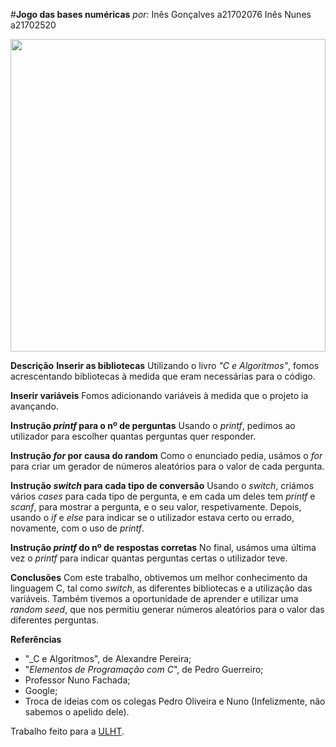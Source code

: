 #**Jogo das bases numéricas**
_por:_
Inês Gonçalves a21702076
Inês Nunes a21702520

<img src="https://cdn.rawgit.com/FiammaV/bc24d24dd51f019cc821c422a1d47e2a/raw/8a5eed03f855b332eac5acc2c64bd1cec923cc77/Fluxograma(1).svg" width="100%" height="500">

**Descrição**
**Inserir as bibliotecas**
Utilizando o livro _"C e Algoritmos"_, fomos acrescentando bibliotecas à medida que eram necessárias para o código.

**Inserir variáveis**
Fomos adicionando variáveis à medida que o projeto ia avançando.

**Instrução _printf_ para o nº de perguntas**
Usando o _printf_, pedimos ao utilizador para escolher quantas perguntas quer responder.

**Instrução _for_ por causa do random**
Como o enunciado pedia, usámos o _for_ para criar um gerador de números aleatórios para o valor de cada pergunta.

**Instrução _switch_ para cada tipo de conversão**
Usando o _switch_, criámos vários _cases_ para cada tipo de pergunta, e em cada um deles tem _printf_ e _scanf_, para mostrar a pergunta, e o seu valor, respetivamente.
Depois, usando o _if_ e _else_ para indicar se o utilizador estava certo ou errado, novamente, com o uso de _printf_.

**Instrução _printf_ do nº de respostas corretas**
No final, usámos uma última vez o _printf_ para indicar quantas perguntas certas o utilizador teve.


**Conclusões**
Com este trabalho, obtivemos um melhor conhecimento da linguagem C, tal como _switch_, as diferentes bibliotecas e a utilização das variáveis.
Também tivemos a oportunidade de aprender e utilizar uma _random seed_, que nos permitiu generar números aleatórios para o valor das diferentes perguntas.


**Referências**
* "_C e Algoritmos", de Alexandre Pereira;
* "_Elementos de Programação com C_", de Pedro Guerreiro;
* Professor Nuno Fachada;
* Google;
* Troca de ideias com os colegas Pedro Oliveira e Nuno (Infelizmente, não sabemos o apelido dele).


Trabalho feito para a [ULHT](http://ulufosona.pt).